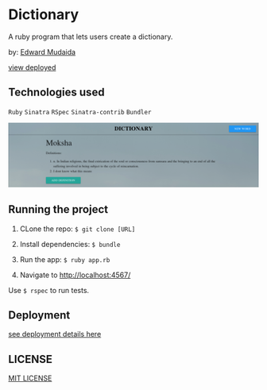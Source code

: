 # Dictionary

A ruby program that lets users create a dictionary.

by: [Edward Mudaida](http://edwardmudaida.github.io/)

[view deployed](https://msdictionary.herokuapp.com/)

## Technologies used

`Ruby` `Sinatra` `RSpec` `Sinatra-contrib` `Bundler`

![Screenshot](screenshot.png)

## Running the project

1. CLone the repo: `$ git clone [URL]`

2. Install dependencies: `$ bundle`

3. Run the app: `$ ruby app.rb`

4. Navigate to [http://localhost:4567/](http://localhost:4567/)

Use `$ rspec` to run tests.

## Deployment

[see deployment details here](https://devcenter.heroku.com/articles/getting-started-with-ruby#introduction)

## LICENSE

[MIT LICENSE](https://github.com/EdwardMudaida/Dictionary/blob/master/LICENSE)